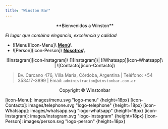 ```yaml
---
title: "Winston Bar" 
---
```


<style>
body {
  <!-- background-image: url('https://winstonbar.com.ar/wp-content/uploads/2021/07/15.jpg'); -->
  font-family: "montserrat";
  color: black;
}
</style>

<p style="text-align:center;">**Bienvenidos a Winston**</p>

_El lugar que combina elegancia, excelencia y calidad_

- ![Menu][icon-Menu]\ [**Menú**][Menu]\
- ![Person][icon-Person]\ [**Nosotros**][Nosotros]\


<p style="text-align:center;">![Instagram][icon-Instagram]\ [][Instagram]\| ![Whatsapp][icon-Whatsapp]\ | ![Contacto][icon-Contacto]\ </p>

> Bv. Carcano 476, Villa María, Córdoba, Argentina | Teléfono: +54 353417-3899 | Email: `administracion@winstonbar.com.ar`

<p style="text-align:center;">Copyright © Winstonbar</p>

<!-- # Resources -->
<!-- ## Images / Icons -->
[icon-Menu]: images/menu.svg "logo-menu" {height=18px}
[icon-Contacto]: images/telephone.svg "logo-telephone" {height=18px}
[icon-Whatsapp]: images/whatsapp.svg "logo-whatsapp" {height=18px}
[icon-Instagram]: images/instagram.svg "logo-instagram" {height=18px}
[icon-Person]: images/person.svg "logo-person" {height=18px}

<!-- ## Links -->
[Menu]: pages/menu.html "Menu"
[Nosotros]: pages/nosotros.html "Nosotros"
[Instagram]: https://www.instagram.com/winstonbar.ok/ "Instagram"
[Whatsapp]: https://web.whatsapp.com/5493534173899 "Whatsapp"
